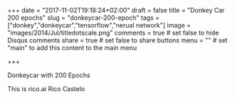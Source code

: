 +++
date = "2017-11-02T19:18:24+02:00"
draft = false
title = "Donkey Car 200 epochs"
slug = "donkeycar-200-epoch"
tags = ["donkey","donkeycar","tensorflow","nerual network"]
image = "images/2014/Jul/titledotscale.png"
comments = true     # set false to hide Disqus comments
share = true        # set false to share buttons
menu = ""       # set "main" to add this content to the main menu

+++

Donkeycar with 200 Epochs

This is rico.ai
Rico Castelo